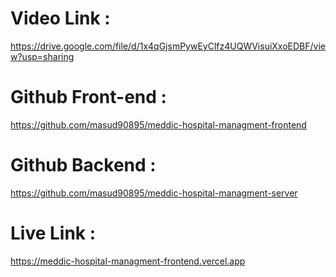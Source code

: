 # Video Link : 
 https://drive.google.com/file/d/1x4qGjsmPywEyClfz4UQWVisuiXxoEDBF/view?usp=sharing

# Github Front-end : 

https://github.com/masud90895/meddic-hospital-managment-frontend
 
# Github Backend : 

https://github.com/masud90895/meddic-hospital-managment-server

# Live Link : 

https://meddic-hospital-managment-frontend.vercel.app
